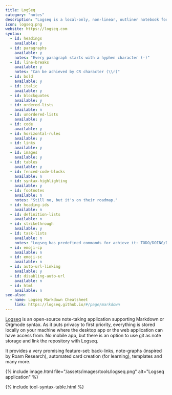 ```yaml
---
title: LogSeq
category: "notes"
description: "Logseq is a local-only, non-linear, outliner notebook for organizing and sharing your personal knowledge base."
icon: logseq.png
website: https://logseq.com
syntax:
  - id: headings
    available: y
  - id: paragraphs
    available: y
    notes: "Every paragraph starts with a hyphen character (-)"
  - id: line-breaks
    available: y
    notes: "Can be achieved by CR character (\\r)"
  - id: bold
    available: y
  - id: italic
    available: y
  - id: blockquotes
    available: y
  - id: ordered-lists
    available: n
  - id: unordered-lists
    available: y 
  - id: code
    available: y
  - id: horizontal-rules
    available: y
  - id: links
    available: y
  - id: images
    available: y
  - id: tables
    available: y
  - id: fenced-code-blocks
    available: n
  - id: syntax-highlighting
    available: y
  - id: footnotes
    available: n
    notes: "Still no, but it's on their roadmap."
  - id: heading-ids
    available: n
  - id: definition-lists
    available: n
  - id: strikethrough
    available: y
  - id: task-lists
    available: n
    notes: "Logseq has predefined commands for achieve it: TODO/DOING/DONE or LATER/NOW"
  - id: emoji-cp
    available: n
  - id: emoji-sc
    available: n
  - id: auto-url-linking
    available: y
  - id: disabling-auto-url
    available: n
  - id: html
    available: n
see-also:
  - name: Logseq Markdown Cheatsheet
    link: https://logseq.github.io/#/page/markdown
---
```


[Logseq](https://logseq.com) is an open-source note-taking application supporting Markdown or Orgmode syntax. As it puts privacy to first priority, everything is stored locally on your machine where the desktop app or the web application can have access from. No mobile app, but there is an option to use git as note storage and link the repository with Logseq. 

It provides a very promising feature-set: back-links, note-graphs (inspired by Roam Research), automated card creation (for learning), templates and many more.

{% include image.html file="/assets/images/tools/logseq.png" alt="Logseq application" %}

{% include tool-syntax-table.html %}
